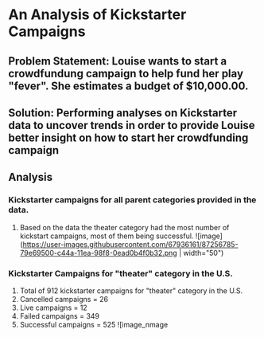 # An Analysis of Kickstarter Campaigns
Problem Statement: Louise wants to start a crowdfundung campaign to help fund her play "fever". She estimates a budget of $10,000.00.
---
Solution: Performing analyses on Kickstarter data to uncover trends in order to provide Louise better insight on how to start her crowdfunding campaign
---
## Analysis
### Kickstarter campaigns for all parent categories provided in the data. 
1) Based on the data the theater category had the most number of kickstart campaigns, most of them being successful.
![image](https://user-images.githubusercontent.com/67936161/87256785-79e69500-c44a-11ea-98f8-0ead0b4f0b32.png | width="50")


### Kickstarter Campaigns for "theater" category in the U.S.
1) Total of 912 kickstarter campaigns for "theater" category in the U.S.
2) Cancelled campaigns = 26
3) Live campaigns = 12
4) Failed campaigns = 349
5) Successful campaigns = 525
![image_nmage
